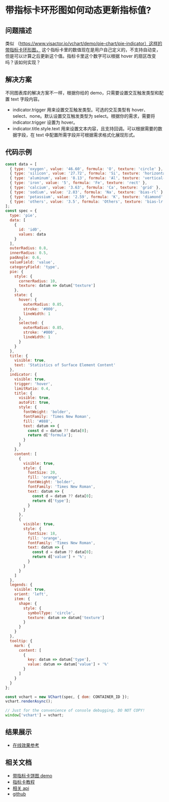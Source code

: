 # 带指标卡环形图如何动态更新指标值?

## 问题描述

类似 （https://www.visactor.io/vchart/demo/pie-chart/pie-indicator）这样的带指标卡环形图，
这个指标卡里的数值现在是用户自己定义的，不支持自动变，但是可以计算之后更新这个值。指标卡里这个数字可以根据 hover 的扇区改变吗？该如何实现？

## 解决方案

不同图表库的解决方案不一样，根据你给的 demo，只需要设置交互触发类型和配置 text 字段内容。

- indicator.trigger 用来设置交互触发类型。可选的交互类型有 hover、select、none。默认设置交互触发类型为 select。根据你的需求，需要将 indicator.trigger 设置为 hover。
- indicator.title.style.text 用来设置文本内容，且支持回调。可以根据需要的数据字段，在 text 中配置所需字段并可根据需求格式化展现形式。

## 代码示例

```javascript livedemo
const data = [
  { type: 'oxygen', value: '46.60', formula: 'O', texture: 'circle' },
  { type: 'silicon', value: '27.72', formula: 'Si', texture: 'horizontal-line' },
  { type: 'aluminum', value: '8.13', formula: 'Al', texture: 'vertical-line' },
  { type: 'iron', value: '5', formula: 'Fe', texture: 'rect' },
  { type: 'calcium', value: '3.63', formula: 'Ca', texture: 'grid' },
  { type: 'sodium', value: '2.83', formula: 'Na', texture: 'bias-rl' },
  { type: 'potassium', value: '2.59', formula: 'K', texture: 'diamond' },
  { type: 'others', value: '3.5', formula: 'Others', texture: 'bias-lr' }
];
const spec = {
  type: 'pie',
  data: [
    {
      id: 'id0',
      values: data
    }
  ],
  outerRadius: 0.8,
  innerRadius: 0.5,
  padAngle: 0.6,
  valueField: 'value',
  categoryField: 'type',
  pie: {
    style: {
      cornerRadius: 10,
      texture: datum => datum['texture']
    },
    state: {
      hover: {
        outerRadius: 0.85,
        stroke: '#000',
        lineWidth: 1
      },
      selected: {
        outerRadius: 0.85,
        stroke: '#000',
        lineWidth: 1
      }
    }
  },
  title: {
    visible: true,
    text: 'Statistics of Surface Element Content'
  },
  indicator: {
    visible: true,
    trigger: 'hover',
    limitRatio: 0.4,
    title: {
      visible: true,
      autoFit: true,
      style: {
        fontWeight: 'bolder',
        fontFamily: 'Times New Roman',
        fill: '#888',
        text: datum => {
          const d = datum ?? data[0];
          return d['formula'];
        }
      }
    },
    content: [
      {
        visible: true,
        style: {
          fontSize: 20,
          fill: 'orange',
          fontWeight: 'bolder',
          fontFamily: 'Times New Roman',
          text: datum => {
            const d = datum ?? data[0];
            return d['type'];
          }
        }
      },
      {
        visible: true,
        style: {
          fontSize: 18,
          fill: 'orange',
          fontFamily: 'Times New Roman',
          text: datum => {
            const d = datum ?? data[0];
            return d['value'] + '%';
          }
        }
      }
    ]
  },
  legends: {
    visible: true,
    orient: 'left',
    item: {
      shape: {
        style: {
          symbolType: 'circle',
          texture: datum => datum['texture']
        }
      }
    }
  },
  tooltip: {
    mark: {
      content: [
        {
          key: datum => datum['type'],
          value: datum => datum['value'] + '%'
        }
      ]
    }
  }
};

const vchart = new VChart(spec, { dom: CONTAINER_ID });
vchart.renderAsync();

// Just for the convenience of console debugging, DO NOT COPY!
window['vchart'] = vchart;
```

## 结果展示

- [在线效果参考](https://codesandbox.io/s/pie-chart-with-indicator-card-4ypr2k)

## 相关文档

- [带指标卡饼图 demo](https://www.visactor.io/vchart/demo/pie-chart/pie-indicator)
- [指标卡教程](https://www.visactor.io/vchart/guide/tutorial_docs/Chart_Concepts/Indicator)
- [相关 api](https://www.visactor.io/vchart/option/pieChart#indicator)
- [github](https://github.com/VisActor/VChart)
